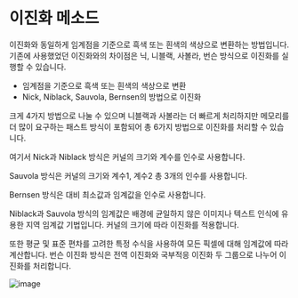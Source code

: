 # 이진화 메소드

이진화와 동일하게 임계점을 기준으로 흑색 또는 흰색의 색상으로 변환하는 방법입니다. 기존에 사용했었던 이진화와의 차이점은 닉, 니블랙, 사볼라, 번슨 방식으로 이진화를 실행할 수 있습니다.

- 임계점을 기준으로 흑색 또는 흰색의 색상으로 변환
- Nick, Niblack, Sauvola, Bernsen의 방법으로 이진화


크게 4가지 방법으로 나눌 수 있으며 니블랙과 사볼라는 더 빠르게 처리하지만 메모리를 더 많이 요구하는 패스트 방식이 포함되어 총 6가지 방법으로 이진화를 처리할 수 있습니다.

여기서 Nick과 Niblack 방식은 커널의 크기와 계수를 인수로 사용합니다.

Sauvola 방식은 커널의 크기와 계수1, 계수2 총 3개의 인수를 사용합니다.

Bernsen 방식은 대비 최소값과 임계값을 인수로 사용합니다.

Niblack과 Sauvola 방식의 임계값은 배경에 균일하지 않은 이미지나 텍스트 인식에 유용한 지역 임계값 기법입니다. 커널의 크기에 따라 이진화를 적용합니다.

또한 평균 및 표준 편차를 고려한 특정 수식을 사용하여 모든 픽셀에 대해 임계값에 따라 계산합니다. 번슨 이진화 방식은 전역 이진화와 국부적응 이진화 두 그룹으로 나누어 이진화를 처리합니다.

![image](https://github.com/user-attachments/assets/88b8d10b-a889-4323-b3b4-c17a62341e92)

